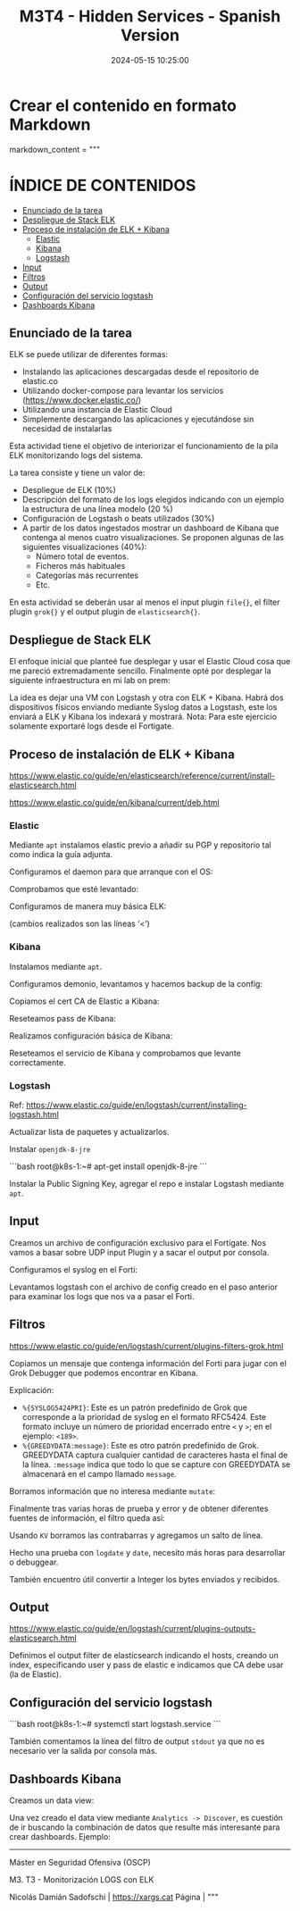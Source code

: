 ﻿---
layout: post
title: "M3T4 - Hidden Services - Spanish Version"
date: 2024-05-15 10:25:00 
categories:
    - posts
tags:
    - Master
    - Home_work
    - M3
    - tor
    - darkweb
    - es
---

# Crear el contenido en formato Markdown
markdown_content = """
# ÍNDICE DE CONTENIDOS

- [Enunciado de la tarea](#enunciado-de-la-tarea)
- [Despliegue de Stack ELK](#despliegue-de-stack-elk)
- [Proceso de instalación de ELK + Kibana](#proceso-de-instalación-de-elk--kibana)
  - [Elastic](#elastic)
  - [Kibana](#kibana)
  - [Logstash](#logstash)
- [Input](#input)
- [Filtros](#filtros)
- [Output](#output)
- [Configuración del servicio logstash](#configuración-del-servicio-logstash)
- [Dashboards Kibana](#dashboards-kibana)

## Enunciado de la tarea

ELK se puede utilizar de diferentes formas:
- Instalando las aplicaciones descargadas desde el repositorio de elastic.co
- Utilizando docker-compose para levantar los servicios (https://www.docker.elastic.co/)
- Utilizando una instancia de Elastic Cloud
- Simplemente descargando las aplicaciones y ejecutándose sin necesidad de instalarlas

Esta actividad tiene el objetivo de interiorizar el funcionamiento de la pila ELK monitorizando logs del sistema.

La tarea consiste y tiene un valor de:
- Despliegue de ELK (10%)
- Descripción del formato de los logs elegidos indicando con un ejemplo la estructura de una línea modelo (20 %)
- Configuración de Logstash o beats utilizados (30%)
- A partir de los datos ingestados mostrar un dashboard de Kibana que contenga al menos cuatro visualizaciones. Se proponen algunas de las siguientes visualizaciones (40%):
  - Número total de eventos.
  - Ficheros más habituales
  - Categorías más recurrentes
  - Etc.

En esta actividad se deberán usar al menos el input plugin `file{}`, el filter plugin `grok{}` y el output plugin de `elasticsearch{}`.

## Despliegue de Stack ELK

El enfoque inicial que planteé fue desplegar y usar el Elastic Cloud cosa que me pareció extremadamente sencillo. Finalmente opté por desplegar la siguiente infraestructura en mi lab on prem:

La idea es dejar una VM con Logstash y otra con ELK + Kibana. Habrá dos dispositivos físicos enviando mediante Syslog datos a Logstash, este los enviará a ELK y Kibana los indexará y mostrará. Nota: Para este ejercicio solamente exportaré logs desde el Fortigate.

## Proceso de instalación de ELK + Kibana

https://www.elastic.co/guide/en/elasticsearch/reference/current/install-elasticsearch.html

https://www.elastic.co/guide/en/kibana/current/deb.html

### Elastic

Mediante `apt` instalamos elastic previo a añadir su PGP y repositorio tal como indica la guía adjunta.

Configuramos el daemon para que arranque con el OS:

Comprobamos que esté levantado:

Configuramos de manera muy básica ELK:

(cambios realizados son las líneas ‘<’)

### Kibana

Instalamos mediante `apt`.

Configuramos demonio, levantamos y hacemos backup de la config:

Copiamos el cert CA de Elastic a Kibana:

Reseteamos pass de Kibana:

Realizamos configuración básica de Kibana:

Reseteamos el servicio de Kibana y comprobamos que levante correctamente.

### Logstash

Ref: https://www.elastic.co/guide/en/logstash/current/installing-logstash.html

Actualizar lista de paquetes y actualizarlos.

Instalar `openjdk-8-jre`

\`\`\`bash
root@k8s-1:~# apt-get install openjdk-8-jre
\`\`\`

Instalar la Public Signing Key, agregar el repo e instalar Logstash mediante `apt`.

## Input

Creamos un archivo de configuración exclusivo para el Fortigate. Nos vamos a basar sobre UDP input Plugin y a sacar el output por consola.

Configuramos el syslog en el Forti:

Levantamos logstash con el archivo de config creado en el paso anterior para examinar los logs que nos va a pasar el Forti.

## Filtros

https://www.elastic.co/guide/en/logstash/current/plugins-filters-grok.html

Copiamos un mensaje que contenga información del Forti para jugar con el Grok Debugger que podemos encontrar en Kibana.

Explicación:
- `%{SYSLOG5424PRI}`: Este es un patrón predefinido de Grok que corresponde a la prioridad de syslog en el formato RFC5424. Este formato incluye un número de prioridad encerrado entre `<` y `>`; en el ejemplo: `<189>`.
- `%{GREEDYDATA:message}`: Este es otro patrón predefinido de Grok. GREEDYDATA captura cualquier cantidad de caracteres hasta el final de la línea. `:message` indica que todo lo que se capture con GREEDYDATA se almacenará en el campo llamado `message`.

Borramos información que no interesa mediante `mutate`:

Finalmente tras varias horas de prueba y error y de obtener diferentes fuentes de información, el filtro queda así:

Usando `KV` borramos las contrabarras y agregamos un salto de línea.

Hecho una prueba con `logdate` y `date`, necesito más horas para desarrollar o debuggear.

También encuentro útil convertir a Integer los bytes enviados y recibidos.

## Output

https://www.elastic.co/guide/en/logstash/current/plugins-outputs-elasticsearch.html

Definimos el output filter de elasticsearch indicando el hosts, creando un index, especificando user y pass de elastic e indicamos que CA debe usar (la de Elastic).

## Configuración del servicio logstash

\`\`\`bash
root@k8s-1:~# systemctl start logstash.service
\`\`\`

También comentamos la línea del filtro de output `stdout` ya que no es necesario ver la salida por consola más.

## Dashboards Kibana

Creamos un data view:

Una vez creado el data view mediante `Analytics -> Discover`, es cuestión de ir buscando la combinación de datos que resulte más interesante para crear dashboards. Ejemplo:

---

Máster en Seguridad Ofensiva (OSCP)

M3. T3 - Monitorización LOGS con ELK

Nicolás Damián Sadofschi | https://xargs.cat
Página |
"""

